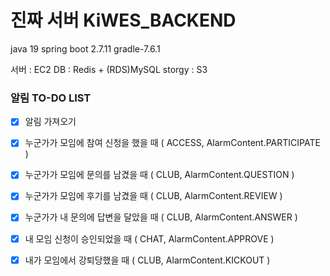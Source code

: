 # 진짜 서버 KiWES_BACKEND

java 19
spring boot 2.7.11
gradle-7.6.1

서버 : EC2
DB : Redis + (RDS)MySQL
storgy : S3

### 알림 TO-DO LIST

- [x] 알림 가져오기
- [x] 누군가가 모임에 참여 신청을 했을 때 ( ACCESS, AlarmContent.PARTICIPATE )
- [x] 누군가가 모임에 문의를 남겼을 때 ( CLUB, AlarmContent.QUESTION )
- [x] 누군가가 모임에 후기를 남겼을 때 ( CLUB, AlarmContent.REVIEW )
- [x] 누군가가 내 문의에 답변을 달았을 때 ( CLUB, AlarmContent.ANSWER )
- [x] 내 모임 신청이 승인되었을 때 ( CHAT, AlarmContent.APPROVE )
- [x] 내가 모임에서 강퇴당했을 때 ( CLUB, AlarmContent.KICKOUT )

